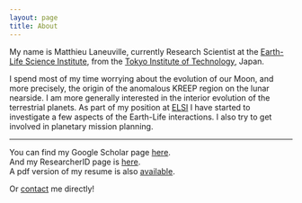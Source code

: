 ```yaml
---
layout: page
title: About
---
```


My name is Matthieu Laneuville, currently Research Scientist at the [Earth-Life Science
Institute](http://elsi.jp/en/), from the [Tokyo Institute of
Technology](http://www.titech.ac.jp/english/), Japan.

I spend most of my time worrying about the evolution of our Moon, and more precisely, the origin of
the anomalous KREEP region on the lunar nearside. I am more generally interested in the interior
evolution of the terrestrial planets. As part of my position at [ELSI](http://elsi.jp/en/) I have
started to investigate a few aspects of the Earth-Life interactions. I also try to get involved in
planetary mission planning.

---

You can find my Google Scholar page [here](https://scholar.google.com/citations?user=A2Btyc0AAAAJ).   
And my ResearcherID page is [here](http://researcherid.com/rid/F-8523-2010).  
A pdf version of my resume is also [available](/cv/resumeLaneuville.pdf).   

Or [contact](mailto:mlaneuville@elsi.jp) me directly!
